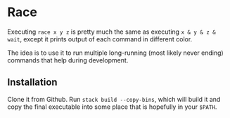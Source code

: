 # Race

Executing `race x y z` is pretty much the same as executing `x & y & z & wait`,
except it prints output of each command in different color.

The idea is to use it to run multiple long-running (most likely never ending)
commands that help during development.

## Installation

Clone it from Github. Run `stack build --copy-bins`, which will build it and
copy the final executable into some place that is hopefully in your `$PATH`.
